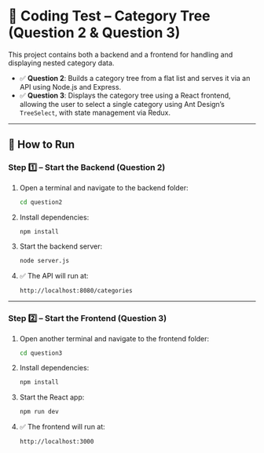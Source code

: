 # 🧩 Coding Test – Category Tree (Question 2 & Question 3)

This project contains both a backend and a frontend for handling and displaying nested category data.

- ✅ **Question 2**: Builds a category tree from a flat list and serves it via an API using Node.js and Express.
- ✅ **Question 3**: Displays the category tree using a React frontend, allowing the user to select a single category using Ant Design’s `TreeSelect`, with state management via Redux.

---

## 🚀 How to Run

### Step 1️⃣ – Start the Backend (Question 2)

1. Open a terminal and navigate to the backend folder:
   ```bash
   cd question2
   ```

2. Install dependencies:
   ```bash
   npm install
   ```

3. Start the backend server:
   ```bash
   node server.js
   ```

4. ✅ The API will run at:
   ```
   http://localhost:8080/categories
   ```

---

### Step 2️⃣ – Start the Frontend (Question 3)

1. Open another terminal and navigate to the frontend folder:
   ```bash
   cd question3
   ```

2. Install dependencies:
   ```bash
   npm install
   ```

3. Start the React app:
   ```bash
   npm run dev
   ```

4. ✅ The frontend will run at:
   ```
   http://localhost:3000
   ```
